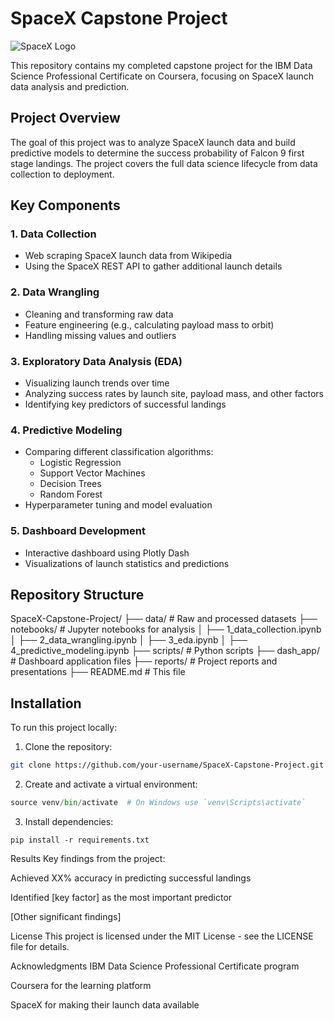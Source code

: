 # SpaceX Capstone Project

![SpaceX Logo](https://upload.wikimedia.org/wikipedia/commons/thumb/2/2e/SpaceX_logo_black.svg/1200px-SpaceX_logo_black.svg.png)

This repository contains my completed capstone project for the IBM Data Science Professional Certificate on Coursera, focusing on SpaceX launch data analysis and prediction.

## Project Overview

The goal of this project was to analyze SpaceX launch data and build predictive models to determine the success probability of Falcon 9 first stage landings. The project covers the full data science lifecycle from data collection to deployment.

## Key Components

### 1. Data Collection
- Web scraping SpaceX launch data from Wikipedia
- Using the SpaceX REST API to gather additional launch details

### 2. Data Wrangling
- Cleaning and transforming raw data
- Feature engineering (e.g., calculating payload mass to orbit)
- Handling missing values and outliers

### 3. Exploratory Data Analysis (EDA)
- Visualizing launch trends over time
- Analyzing success rates by launch site, payload mass, and other factors
- Identifying key predictors of successful landings

### 4. Predictive Modeling
- Comparing different classification algorithms:
  - Logistic Regression
  - Support Vector Machines
  - Decision Trees
  - Random Forest
- Hyperparameter tuning and model evaluation

### 5. Dashboard Development
- Interactive dashboard using Plotly Dash
- Visualizations of launch statistics and predictions

## Repository Structure
SpaceX-Capstone-Project/
├── data/ # Raw and processed datasets
├── notebooks/ # Jupyter notebooks for analysis
│ ├── 1_data_collection.ipynb
│ ├── 2_data_wrangling.ipynb
│ ├── 3_eda.ipynb
│ ├── 4_predictive_modeling.ipynb
├── scripts/ # Python scripts
├── dash_app/ # Dashboard application files
├── reports/ # Project reports and presentations
├── README.md # This file


## Installation

To run this project locally:

1. Clone the repository:
```bash
git clone https://github.com/your-username/SpaceX-Capstone-Project.git
```

2. Create and activate a virtual environment:
```python -m venv venv
source venv/bin/activate  # On Windows use `venv\Scripts\activate`
```

3. Install dependencies:
 ```  
pip install -r requirements.txt
```

Results
Key findings from the project:

Achieved XX% accuracy in predicting successful landings

Identified [key factor] as the most important predictor

[Other significant findings]

License
This project is licensed under the MIT License - see the LICENSE file for details.

Acknowledgments
IBM Data Science Professional Certificate program

Coursera for the learning platform

SpaceX for making their launch data available
